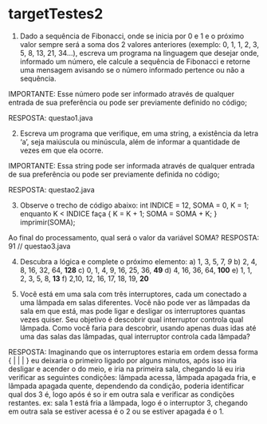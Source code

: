 # targetTestes2

1) Dado a sequência de Fibonacci, onde se inicia por 0 e 1 e o próximo valor sempre será a soma dos 2 valores anteriores (exemplo: 0, 1, 1, 2, 3, 5, 8, 13, 21, 34...), escreva um programa na linguagem que desejar onde, informado um número, ele calcule a sequência de Fibonacci e retorne uma mensagem avisando se o número informado pertence ou não a sequência.

IMPORTANTE: Esse número pode ser informado através de qualquer entrada de sua preferência ou pode ser previamente definido no código;

RESPOSTA: questao1.java

2) Escreva um programa que verifique, em uma string, a existência da letra ‘a’, seja maiúscula ou minúscula, além de informar a quantidade de vezes em que ela ocorre.

IMPORTANTE: Essa string pode ser informada através de qualquer entrada de sua preferência ou pode ser previamente definida no código;

RESPOSTA: questao2.java

3) Observe o trecho de código abaixo: int INDICE = 12, SOMA = 0, K = 1; enquanto K < INDICE faça { K = K + 1; SOMA = SOMA + K; } imprimir(SOMA);

Ao final do processamento, qual será o valor da variável SOMA? RESPOSTA: 91 // questao3.java

4) Descubra a lógica e complete o próximo elemento:
a) 1, 3, 5, 7, _9_
b) 2, 4, 8, 16, 32, 64, __128__
c) 0, 1, 4, 9, 16, 25, 36, __49__
d) 4, 16, 36, 64, __100__
e) 1, 1, 2, 3, 5, 8, __13__
f) 2,10, 12, 16, 17, 18, 19, __20__


5) Você está em uma sala com três interruptores, cada um conectado a uma lâmpada em salas diferentes. Você não pode ver as lâmpadas da sala em que está, mas pode ligar e desligar os interruptores quantas vezes quiser. Seu objetivo é descobrir qual interruptor controla qual lâmpada. Como você faria para descobrir, usando apenas duas idas até uma das salas das lâmpadas, qual interruptor controla cada lâmpada?  

RESPOSTA: Imaginando que os interruptores estaria em ordem dessa forma { | | | } eu deixaria o primeiro ligado por alguns minutos, após isso iria desligar e acender o do meio, e iria na primeira sala, chegando lá eu iria verificar as seguintes condições: lâmpada acessa, lâmpada apagada fria, e lâmpada apagada quente, dependendo da condição, poderia identificar qual dos 3 é, logo após é so ir em outra sala e verificar as condições restantes. 
ex: sala 1 está fria a lâmpada, logo é o interruptor 3, chegando em outra sala se estiver acessa é o 2 ou se estiver apagada é o 1.


